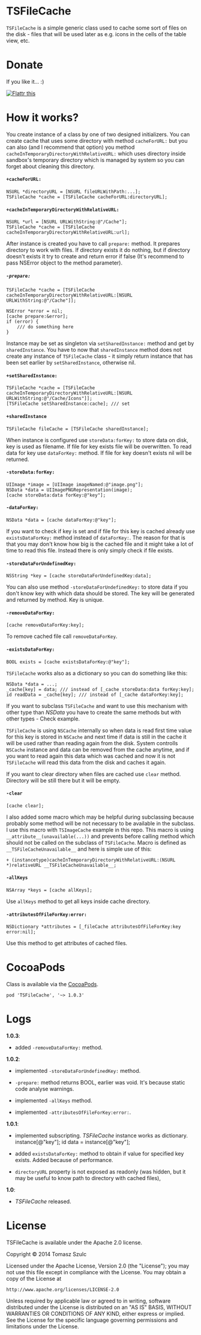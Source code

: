 TSFileCache
========
`TSFileCache` is a simple generic class used to cache some sort of files on the disk - files that will be used later as e.g. icons in the cells of the table view, etc.


Donate
=========
If you like it... :)

<a href="https://flattr.com/submit/auto?user_id=tomkowz&url=http%3A%2F%2Fgithub.com%2Ftomkowz%2FTSFileCache" target="_blank"><img src="http://api.flattr.com/button/flattr-badge-large.png" alt="Flattr this" title="Flattr this" border="0"></a>


How it works?
=========
You create instance of a class by one of two designed initializers. You can create cache that uses some directory with method `cacheForURL:` but you can also (and I recommend that option) you method `cacheInTemporaryDirectoryWithRelativeURL:` which uses directory inside sandbox's temporary directory which is managed by system so you can forget about cleaning this directory.

#### `+cacheForURL:`
    NSURL *directoryURL = [NSURL fileURLWithPath:...];
	TSFileCache *cache = [TSFileCache cacheForURL:directoryURL];
	
#### `+cacheInTemporaryDirectoryWithRelativeURL:`
	NSURL *url = [NSURL URLWithString:@"/Cache"];
	TSFileCache *cache = [TSFileCache cacheInTemporaryDirectoryWithRelativeURL:url];

After instance is created you have to call `prepare:` method. It prepares directory to work with files. If directory exists it do nothing, but if directory doesn't exists it try to create and return error if false (It's recommend to pass NSError object to the method parameter).

##### `-prepare:`
    TSFileCache *cache = [TSFileCache cacheInTemporaryDirectoryWithRelativeURL:[NSURL URLWithString:@"/Cache"]];
    
    NSError *error = nil;
	[cache prepare:&error];
	if (error) {
		/// do something here
	}

Instance may be set as singleton via `setSharedInstance:` method and get by `sharedInstance`. You have to now that `sharedInstance` method does not create any instance of `TSFileCache` class - it simply return instance that has been set earlier by `setSharedInstance`, otherwise nil.

#### `+setSharedInstance:`
    TSFileCache *cache = [TSFileCache cacheInTemporaryDirectoryWithRelativeURL:[NSURL URLWithString:@"/Cache/Icons"]];
    [TSFileCache setSharedInstance:cache]; /// set

#### `+sharedInstance`
	TSFileCache fileCache = [TSFileCache sharedInstance];

When instance is configured use `storeData:forKey:` to store data on disk, key is used as filename. If file for key exists file will be overwritten.
To read data for key use `dataForKey:` method. If file for key doesn't exists nil will be returned.

#### `-storeData:forKey:`
    UIImage *image = [UIImage imageNamed:@"image.png"];
    NSData *data = UIImagePNGRepresentation(image);
    [cache storeData:data forKey:@"key"];    
    
#### `-dataForKey:`
    NSData *data = [cache dataForKey:@"key"];
    

If you want to check if key is set and if file for this key is cached already use `existsDataForKey:` method instead of `dataForKey:`. The reason for that is that you may don't know how big is the cached file and it might take a lot of time to read this file. Instead there is only simply check if file exists.

#### `-storeDataForUndefinedKey:`
    NSString *key = [cache storeDataForUndefinedKey:data];

You can also use method `-storeDataForUndefinedKey:` to store data if you don't know key with which data should be stored. The key will be generated and returned by method. Key is unique.

#### `-removeDataForKey:`
    [cache removeDataForKey:key];
    
To remove cached file call `removeDataForKey`.

    
#### `-existsDataForKey:`
	BOOL exists = [cache existsDataForKey:@"key"];

`TSFileCache` works also as a dictionary so you can do something like this:

	NSData *data = ...;
	_cache[key] = data; /// instead of [_cache storeData:data forKey:key];
	id readData = _cache[key]; /// instead of [_cache dataForKey:key];
	
If you want to subclass `TSFileCache` and want to use this mechanism with other type than *NSData* you have to create the same methods but with other types - Check example.

`TSFileCache` is using `NSCache` internally so when data is read first time value for this key is stored in `NSCache` and next time if data is still in the cache it will be used rather than reading again from the disk. System controlls `NSCache` instance and data can be removed from the cache anytime, and if you want to read again this data which was cached and now it is not `TSFileCache` will read this data from the disk and caches it again.

If you want to clear directory when files are cached use `clear` method. Directory will be still there but it will be empty.

#### `-clear`
    [cache clear];

I also added some macro which may be helpful during subclassing because probably some method will be not necessary to be available in the subclass. I use this macro with `TSImageCache` example in this repo. This macro is using `__attribute__(unavailable(...))` and prevents before calling method which should not be called on the subclass of `TSFileCache`. Macro is defined as `__TSFileCacheUnavailable__` and here is simple use of this:

    + (instancetype)cacheInTemporaryDirectoryWithRelativeURL:(NSURL *)relativeURL __TSFileCacheUnavailable__;
    
#### `-allKeys`
	NSArray *keys = [cache allKeys];
	
Use `allKeys` method to get all keys inside cache directory.

#### `-attributesOfFileForKey:error:`
    NSDictionary *attributes = [_fileCache attributesOfFileForKey:key error:nil];

Use this method to get attributes of cached files.
    
  
CocoaPods
=========
Class is available via the [CocoaPods](http://cocoapods.org).

    pod 'TSFileCache', '~> 1.0.3'
    
Logs
=====
**1.0.3**:

- added `-removeDataForKey:` method.


**1.0.2**:

- implemented `-storeDataForUndefinedKey:` method.

- `-prepare:` method returns BOOL, earlier was void. It's because static code analyse warnings.

- implemented `-allKeys` method.

- implemented `-attributesOfFileForKey:error:`.


**1.0.1**:

- implemented subscripting. *TSFileCache* instance works as dictionary. instance[@"key"]; id data = instance[@"key"];

- added `existsDataForKey:` method to obtain if value for specified key exists. Added because of performance.

- `directoryURL` property is not exposed as readonly (was hidden, but it may be useful to know path to directory with cached files),

**1.0**:

- *TSFileCache* released.    

License
======

TSFileCache is available under the Apache 2.0 license.

Copyright © 2014 Tomasz Szulc

Licensed under the Apache License, Version 2.0 (the "License"); you may not use this file except in compliance with the License. You may obtain a copy of the License at

    http://www.apache.org/licenses/LICENSE-2.0

Unless required by applicable law or agreed to in writing, software distributed under the License is distributed on an "AS IS" BASIS, WITHOUT WARRANTIES OR CONDITIONS OF ANY KIND, either express or implied. See the License for the specific language governing permissions and limitations under the License.
